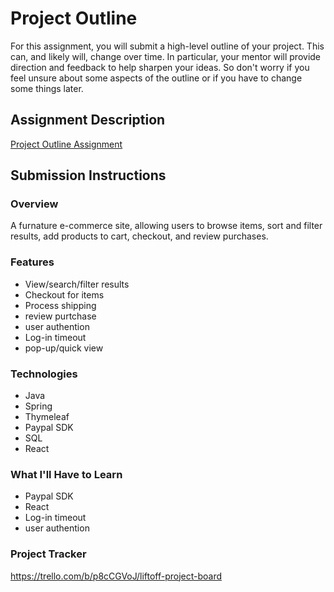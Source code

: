 # Project Outline
For this assignment, you will submit a high-level outline of your project. This can, and likely will, change over time. In particular, your mentor will provide direction and feedback to help sharpen your ideas. So don't worry if you feel unsure about some aspects of the outline or if you have to change some things later.

## Assignment Description
[Project Outline Assignment](https://education.launchcode.org/liftoff/modules/assignments/project-outline)

## Submission Instructions

### Overview
A furnature e-commerce site, allowing users to browse items, sort and filter results, add products to cart, checkout, and review purchases. 

### Features
- View/search/filter results
- Checkout for items
- Process shipping
- review purtchase
- user authention
- Log-in timeout
- pop-up/quick view

### Technologies
- Java
- Spring
- Thymeleaf
- Paypal SDK
- SQL
- React

### What I'll Have to Learn
- Paypal SDK
- React
- Log-in timeout
- user authention 

### Project Tracker
https://trello.com/b/p8cCGVoJ/liftoff-project-board
